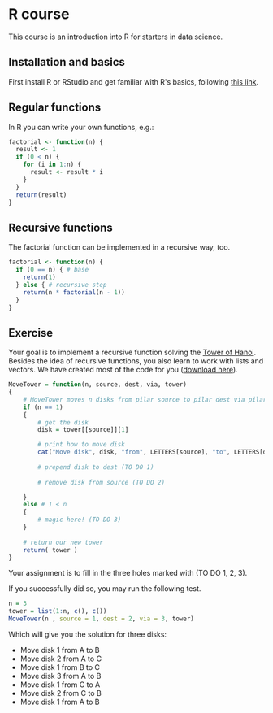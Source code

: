 # R course
This course is an introduction into R for starters in data science.

## Installation and basics
First install R or RStudio and get familiar with R's basics, following [this link](https://cran.r-project.org/doc/contrib/Torfs+Brauer-Short-R-Intro.pdf "Get to know the basics").

## Regular functions
In R you can write your own functions, e.g.:

```R
factorial <- function(n) {
  result <- 1
  if (0 < n) {
    for (i in 1:n) {
      result <- result * i
    }
  }
  return(result)
}
```

## Recursive functions
The factorial function can be implemented in a recursive way, too.

```R
factorial <- function(n) {
  if (0 == n) { # base
    return(1)
  } else { # recursive step
    return(n * factorial(n - 1))
  }
}
```

## Exercise
Your goal is to implement a recursive function solving the [Tower of Hanoi](https://en.wikipedia.org/wiki/Tower_of_Hanoi). Besides the idea of recursive functions, you also learn to work with lists and vectors. We have created most of the code for you ([download here](https://raw.githubusercontent.com/data-science-made-easy/R-course/master/hanoi_assignment.R)).

```R
MoveTower = function(n, source, dest, via, tower)
{
	# MoveTower moves n disks from pilar source to pilar dest via pilar spare in tower 'tower'
	if (n == 1)
	{
		# get the disk
		disk = tower[[source]][1]

		# print how to move disk
		cat("Move disk", disk, "from", LETTERS[source], "to", LETTERS[dest], "\n")
		
		# prepend disk to dest (TO DO 1)
		
		# remove disk from source (TO DO 2)

	}
	else # 1 < n
	{
		# magic here! (TO DO 3)
	}
	
	# return our new tower
	return( tower )
}
```

Your assignment is to fill in the three holes marked with (TO DO 1, 2, 3).

If you successfully did so, you may run the following test.
```R
n = 3
tower = list(1:n, c(), c())
MoveTower(n , source = 1, dest = 2, via = 3, tower)
```

Which will give you the solution for three disks:

- Move disk 1 from A to B 
- Move disk 2 from A to C 
- Move disk 1 from B to C 
- Move disk 3 from A to B 
- Move disk 1 from C to A 
- Move disk 2 from C to B 
- Move disk 1 from A to B 
